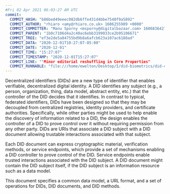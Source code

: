 ```yaml
---
#Fri 02 Apr 2021 06:03:27 AM UTC
commit:
  COMMIT_HASH: "b86bed49eeec082db6ffe431d4bbe7540f9a5892"
  COMMIT_AUTHOR: "rhiaro <amy@rhiaro.co.uk> 1606255989 +0000"
  COMMIT_COMMITTER: "Manu Sporny <msporny@digitalbazaar.com> 1606836427 -0500"
  COMMIT_PARENT: "1b0c7106d4a2c40ac6ebb3199033ce2b95106671"
  COMMIT_TREE: "ef3e2de5a84755bd9b8a6afcb623a107ac6188ad"
  COMMIT_DATA: "2020-12-01T10:27:07-05:00"
  COMMIT_DATE: "2020-12-01"
  COMMIT_TIME: "15:27:07"
  COMMIT_TIMESTAMP: "2020-12-01T15:27:07"
  COMMIT_LINE: ""Minor editorial reshuffling in Core Properties"
  COMMIT_RUNNABLE: "file:///home/ewelton/Desktop/I/did-biometrics/did-core-dataset/analysis/gitinfo/b86bed49eeec082db6ffe431d4bbe7540f9a5892/snapshot/index.html"
---
```


<section id="abstract">
<p>
<a>Decentralized identifiers</a> (DIDs) are a new type of identifier that
enables verifiable, decentralized digital identity. A <a>DID</a> identifies any
subject (e.g., a person, organization, thing, data model, abstract entity, etc.)
that the controller of the <a>DID</a> decides that it identifies. In contrast to
typical, federated identifiers, DIDs have been designed so that they may be
decoupled from centralized registries, identity providers, and certificate
authorities. Specifically, while other parties might be used to help enable the
discovery of information related to a <a>DID</a>, the design enables the
controller of a <a>DID</a> to prove control over it without requiring permission
from any other party. <a>DID</a>s are URIs that associate a <a>DID subject</a>
with a <a>DID document</a> allowing trustable interactions associated with that
subject.
    </p>
<p>
Each <a>DID document</a> can express cryptographic material, verification
methods, or <a>service endpoints</a>, which provide a set of mechanisms enabling
a <a>DID controller</a> to prove control of the <a>DID</a>. <a>Service
endpoints</a> enable trusted interactions associated with the <a>DID
subject</a>. A <a>DID document</a> might contain the <a>DID subject</a> itself,
if the <a>DID subject</a> is an information resource such as a data model.
    </p>
<p>
This document specifies a common data model, a URL format, and a set of
operations for <a>DIDs</a>, <a>DID documents</a>, and <a>DID methods</a>.
    </p>
</section>
